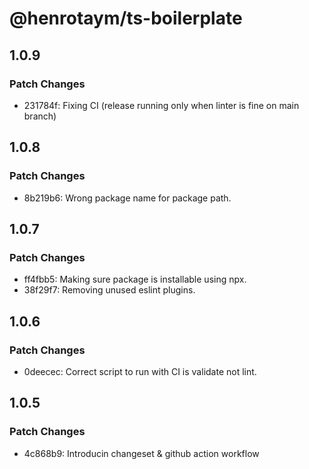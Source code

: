 # @henrotaym/ts-boilerplate

## 1.0.9

### Patch Changes

- 231784f: Fixing CI (release running only when linter is fine on main branch)

## 1.0.8

### Patch Changes

- 8b219b6: Wrong package name for package path.

## 1.0.7

### Patch Changes

- ff4fbb5: Making sure package is installable using npx.
- 38f29f7: Removing unused eslint plugins.

## 1.0.6

### Patch Changes

- 0deecec: Correct script to run with CI is validate not lint.

## 1.0.5

### Patch Changes

- 4c868b9: Introducin changeset & github action workflow
